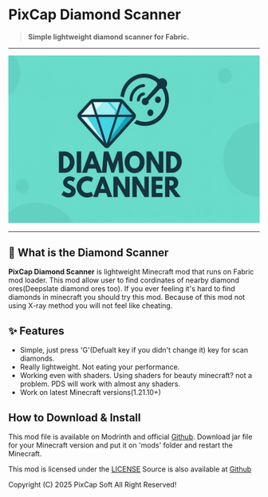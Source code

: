 # PixCap Diamond Scanner

> **Simple lightweight diamond scanner for Fabric.**

---

![PDS Banner](https://raw.githubusercontent.com/pixcapsoft/Diamond-Scanner/main/banner.jpg)

---

## 🎉 What is the Diamond Scanner

**PixCap Diamond Scanner** is lightweight Minecraft mod that runs on Fabric mod loader. This mod allow user to find cordinates of nearby diamond ores(Deepslate diamond ores too). If you ever feeling it's hard to find diamonds in minecraft you should try this mod. Because of this mod not using X-ray method you will not feel like cheating.

## ✨ Features

- Simple, just press 'G'(Defualt key if you didn't change it) key for scan diamonds.
- Really lightweight. Not eating your performance.
- Working even with shaders. Using shaders for beauty minecraft? not a problem. PDS will work with almost any shaders.
- Work on latest Minecraft versions(1.21.10+)

## How to Download & Install

This mod file is available on Modrinth and official [Github](https://github.com/pixcapsoft/Diamond-Scanner). Download jar file for your Minecraft version and put it on 'mods' folder and restart the Minecraft.


This mod is licensed under the [LICENSE](License)
Source is also available at [Github](https://github.com/pixcapsoft/Diamond-Scanner)

Copyright (C) 2025 PixCap Soft All Right Reserved!